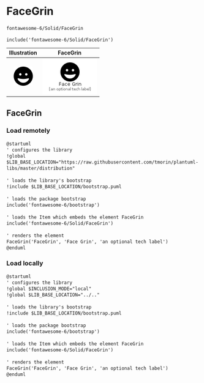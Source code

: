 # FaceGrin


```text
fontawesome-6/Solid/FaceGrin
```

```text
include('fontawesome-6/Solid/FaceGrin')
```



| Illustration | FaceGrin |
| :---: | :---: |
| ![illustration for Illustration](../../fontawesome-6/Solid/FaceGrin.png) | ![illustration for FaceGrin](../../fontawesome-6/Solid/FaceGrin.Local.png) |




## FaceGrin

### Load remotely
```plantuml
@startuml
' configures the library
!global $LIB_BASE_LOCATION="https://raw.githubusercontent.com/tmorin/plantuml-libs/master/distribution"

' loads the library's bootstrap
!include $LIB_BASE_LOCATION/bootstrap.puml

' loads the package bootstrap
include('fontawesome-6/bootstrap')

' loads the Item which embeds the element FaceGrin
include('fontawesome-6/Solid/FaceGrin')

' renders the element
FaceGrin('FaceGrin', 'Face Grin', 'an optional tech label')
@enduml
```

### Load locally
```plantuml
@startuml
' configures the library
!global $INCLUSION_MODE="local"
!global $LIB_BASE_LOCATION="../.."

' loads the library's bootstrap
!include $LIB_BASE_LOCATION/bootstrap.puml

' loads the package bootstrap
include('fontawesome-6/bootstrap')

' loads the Item which embeds the element FaceGrin
include('fontawesome-6/Solid/FaceGrin')

' renders the element
FaceGrin('FaceGrin', 'Face Grin', 'an optional tech label')
@enduml
```

